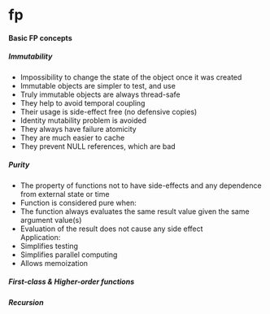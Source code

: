 # fp
#### Basic FP concepts
##### Immutability
* Impossibility to change the state of the object once it was created
* Immutable objects are simpler to test, and use
* Truly immutable objects are always thread-safe
* They help to avoid temporal coupling
* Their usage is side-effect free (no defensive copies)
* Identity mutability problem is avoided
* They always have failure atomicity
* They are much easier to cache
* They prevent NULL references, which are bad

##### Purity
* The property of functions not to have side-effects and any dependence from external state or time
* Function is considered pure when:
* The function always evaluates the same result value given the same argument value(s)
* Evaluation of the result does not cause any side effect   
Application:    
* Simplifies testing
* Simplifies parallel computing
* Allows memoization

##### First-class &  Higher-order functions
##### Recursion
